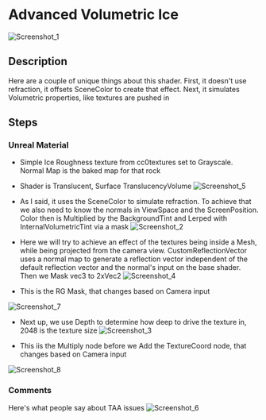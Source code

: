 # Advanced Volumetric Ice
![Screenshot_1](https://user-images.githubusercontent.com/36862146/224298260-45a9d05d-76f0-4149-94e6-6f128ebb7a63.png)

## Description
Here are a couple of unique things about this shader. First, it doesn't use refraction, it offsets SceneColor to create that effect. Next, it simulates Volumetric properties, like textures are pushed in
## Steps
### Unreal Material
- Simple Ice Roughness texture from cc0textures set to Grayscale. Normal Map is the baked map for that rock
- Shader is Translucent, Surface TranslucencyVolume
![Screenshot_5](https://user-images.githubusercontent.com/36862146/224298259-114d4929-a741-4ce6-9d32-5b3c942a3db4.png)

- As I said, it uses the SceneColor to simulate refraction. To achieve that we also need to know the normals in ViewSpace and the ScreenPosition. Color then is Multiplied by the BackgroundTint and Lerped with InternalVolumetricTint via a mask
![Screenshot_2](https://user-images.githubusercontent.com/36862146/224298248-dae5b4fc-e465-4232-a0ae-8ff3295ca383.png)

- Here we will try to achieve an effect of the textures being inside a Mesh, while being projected from the camera view. CustomReflectionVector uses a normal map to generate a reflection vector independent of the default reflection vector and the normal's input on the base shader. Then we Mask vec3 to 2xVec2 
![Screenshot_4](https://user-images.githubusercontent.com/36862146/224300788-94f037b6-36cf-4324-8c4c-87b8c0036556.png)

- This is the RG Mask, that changes based on Camera input

![Screenshot_7](https://user-images.githubusercontent.com/36862146/224303497-aed231b9-cc32-44a0-aac5-cb37a1a6ffd6.png)

- Next up, we use Depth to determine how deep to drive the texture in, 2048 is the texture size
![Screenshot_3](https://user-images.githubusercontent.com/36862146/224300784-fe024c7c-fa20-41a2-9eb3-991d1afc9a77.png)

- This iis the Multiply node before we Add the TextureCoord node, that changes based on Camera input

![Screenshot_8](https://user-images.githubusercontent.com/36862146/224303492-a5982e5c-6d55-4294-8f48-b09ff3700e12.png)


### Comments
Here's what people say about TAA issues
![Screenshot_6](https://user-images.githubusercontent.com/36862146/224300777-076bb625-c254-4f93-b02b-c33c8c225931.png)
